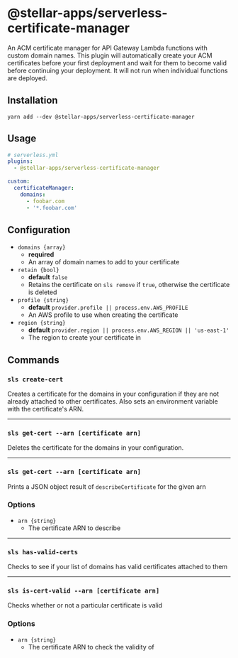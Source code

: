 # @stellar-apps/serverless-certificate-manager
An ACM certificate manager for API Gateway Lambda functions with custom domain names. This
plugin will automatically create your ACM certificates before your first deployment and
wait for them to become valid before continuing your deployment. It will not run when
individual functions are deployed.

## Installation
`yarn add --dev @stellar-apps/serverless-certificate-manager`

## Usage
```yaml
# serverless.yml
plugins:
  - @stellar-apps/serverless-certificate-manager
 
custom:
  certificateManager:
    domains:
      - foobar.com
      - '*.foobar.com'
```

## Configuration
- `domains {array}`
    - **required**
    - An array of domain names to add to your certificate
- `retain {bool}`
   - **default** `false`
   - Retains the certificate on `sls remove` if `true`, otherwise the certificate is deleted
- `profile {string}`
    - **default** `provider.profile || process.env.AWS_PROFILE`
    - An AWS profile to use when creating the certificate
- `region {string}`
    - **default** `provider.region || process.env.AWS_REGION || 'us-east-1'`
    - The region to create your certificate in
    
## Commands
### `sls create-cert`
Creates a certificate for the domains in your configuration if they are not already attached to
other certificates. Also sets an environment variable with the certificate's ARN.

-----

### `sls get-cert --arn [certificate arn]`
Deletes the certificate for the domains in your configuration.

-----

### `sls get-cert --arn [certificate arn]`
Prints a JSON object result of `describeCertificate` for the given arn

### Options
- `arn {string}`
    - The certificate ARN to describe
    
-----

### `sls has-valid-certs`
Checks to see if your list of domains has valid certificates attached to them

-----

### `sls is-cert-valid --arn [certificate arn]`
Checks whether or not a particular certificate is valid

### Options
- `arn {string}`
    - The certificate ARN to check the validity of